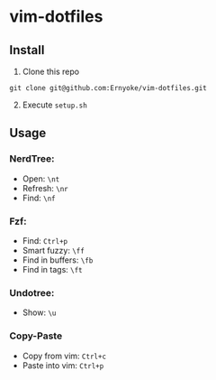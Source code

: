 # vim-dotfiles

## Install

1. Clone this repo

```
git clone git@github.com:Ernyoke/vim-dotfiles.git
```

2. Execute `setup.sh`

## Usage

### NerdTree:

- Open: `\nt`
- Refresh: `\nr`
- Find: `\nf`

### Fzf:

- Find: `Ctrl+p`
- Smart fuzzy: `\ff`
- Find in buffers: `\fb`
- Find in tags: `\ft`

### Undotree:

- Show: `\u`

### Copy-Paste

- Copy from vim: `Ctrl+c`
- Paste into vim: `Ctrl+p`
